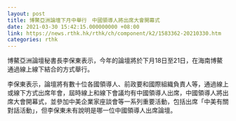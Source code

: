 ```yaml
---
layout: post
title: 博鰲亞洲論壇下月中舉行　中國領導人將出席大會開幕式
date: 2021-03-30 15:42:15.000000000 +08:00
link: https://news.rthk.hk/rthk/ch/component/k2/1583362-20210330.htm
categories: rthk
---
```


博鰲亞洲論壇秘書長李保東表示，今年的論壇將於下月18日至21日，在海南博鰲通過線上線下結合的方式舉行。

李保東表示，論壇將有數十位各國領導人、前政要和國際組織負責人等，通過線上或線下方式出席年會，屆時線上和線下會議均有中國領導人出席，中國領導人將出席大會開幕式，並參加中美企業家座談會等一系列重要活動，包括出席「中美有關對話活動」，但李保東未有說明是哪一位中國領導人出席論壇。
